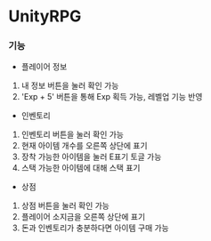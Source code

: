# UnityRPG

### 기능

- 플레이어 정보
1. 내 정보 버튼을 눌러 확인 가능
2. 'Exp + 5' 버튼을 통해 Exp 획득 가능, 레벨업 기능 반영

- 인벤토리
1. 인벤토리 버튼을 눌러 확인 가능
2. 현재 아이템 개수를 오른쪽 상단에 표기
3. 장착 가능한 아이템을 눌러 E표기 토글 가능
4. 스택 가능한 아이템에 대해 스택 표기

- 상점
1. 상점 버튼을 눌러 확인 가능
2. 플레이어 소지금을 오른쪽 상단에 표기
3. 돈과 인벤토리가 충분하다면 아이템 구매 가능
